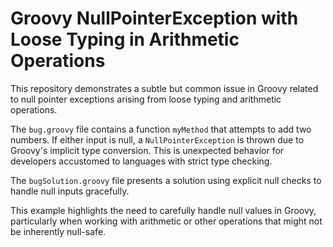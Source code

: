 # Groovy NullPointerException with Loose Typing in Arithmetic Operations

This repository demonstrates a subtle but common issue in Groovy related to null pointer exceptions arising from loose typing and arithmetic operations.

The `bug.groovy` file contains a function `myMethod` that attempts to add two numbers.  If either input is null, a `NullPointerException` is thrown due to Groovy's implicit type conversion.  This is unexpected behavior for developers accustomed to languages with strict type checking.

The `bugSolution.groovy` file presents a solution using explicit null checks to handle null inputs gracefully.

This example highlights the need to carefully handle null values in Groovy, particularly when working with arithmetic or other operations that might not be inherently null-safe.